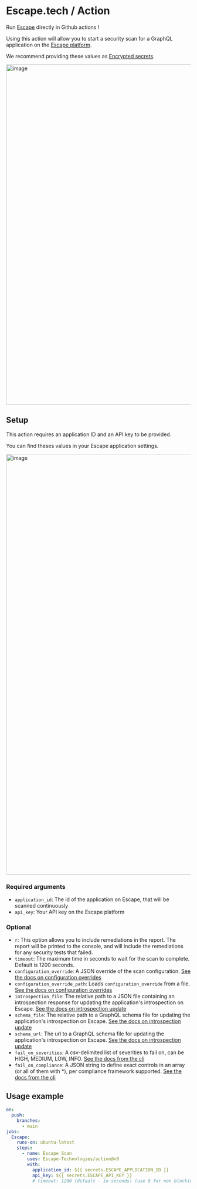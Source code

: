# Escape.tech / Action

Run [Escape](https://escape.tech) directly in Github actions !

Using this action will allow you to start a security scan for a GraphQL application on the [Escape platform](https://app.escape.tech).

We recommend providing these values as [Encrypted secrets](https://docs.github.com/en/actions/security-guides/encrypted-secrets).

<img width="925" alt="image" src="https://user-images.githubusercontent.com/29194680/190671671-282f35dd-5e03-4ebe-9202-46ad590cde5d.png">

## Setup

This action requires an application ID and an API key to be provided.

You can find theses values in your Escape application settings.

<img width="1143" alt="image" src="https://user-images.githubusercontent.com/29194680/197798467-f09b46b0-9651-4d04-bf34-4d26ce268187.png">

### Required arguments

- `application_id`: The id of the application on Escape, that will be scanned continuously
- `api_key`: Your API key on the Escape platform

### Optional

- `r`: This option allows you to include remediations in the report. The report will be printed to the console, and will include the remediations for any security tests that failed.
- `timeout`: The maximum time in seconds to wait for the scan to complete. Default is 1200 seconds.
- `configuration_override`: A JSON override of the scan configuration. [See the docs on configuration overrides](https://escape.tech/docs/ci-cd/techniques/configuration-override)
- `configuration_override_path`: Loads `configuration_override` from a file. [See the docs on configuration overrides](https://escape.tech/docs/ci-cd/techniques/configuration-override)
- `introspection_file`: The relative path to a JSON file containing an introspection response for updating the application's introspection on Escape. [See the docs on introspection update](https://docs.escape.tech/ci-cd/introspection-update)
- `schema_file`: The relative path to a GraphQL schema file for updating the application's introspection on Escape. [See the docs on introspection update](https://docs.escape.tech/ci-cd/introspection-update)
- `schema_url`: The url to a GraphQL schema file for updating the application's introspection on Escape. [See the docs on introspection update](https://docs.escape.tech/ci-cd/introspection-update)
- `fail_on_severities`: A csv-delimited list of severities to fail on, can be HIGH, MEDIUM, LOW, INFO. [See the docs from the cli](https://www.npmjs.com/package/@escape.tech/action)
- `fail_on_compliance`: A JSON string to define exact controls in an array (or all of them with *), per compliance framework supported. [See the docs from the cli](https://www.npmjs.com/package/@escape.tech/action)

## Usage example

```yaml
on:
  push:
    branches:
      - main
jobs:
  Escape:
    runs-on: ubuntu-latest
    steps:
      - name: Escape Scan
        uses: Escape-Technologies/action@v0
        with:
          application_id: ${{ secrets.ESCAPE_APPLICATION_ID }}
          api_key: ${{ secrets.ESCAPE_API_KEY }}
          # timeout: 1200 (default - in seconds) (use 0 for non blocking pipelines)
```
